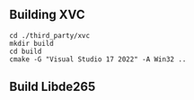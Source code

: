 ## Building XVC
```
cd ./third_party/xvc
mkdir build
cd build
cmake -G "Visual Studio 17 2022" -A Win32 ..
```

## Build Libde265